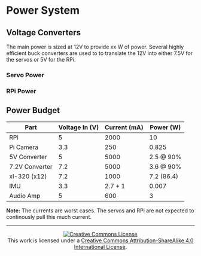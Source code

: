 # Power System

## Voltage Converters

The main power is sized at 12V to provide xx W of power. Several highly
efficient buck converters are used to to translate the 12V into either
7.5V for the servos or 5V for the RPi.

### Servo Power

### RPi Power

## Power Budget

| Part          | Voltage In (V) | Current (mA) | Power (W) |
|---------------|----------------|--------------|-----------|
| RPi           | 5              | 2000         | 10        |
| Pi Camera     | 3.3            | 250          | 0.825     |
| 5V Converter  | 5              | 5000         | 2.5 @ 90% |
| 7.2V Converter| 7.2            | 5000         | 3.6 @ 90% |
| xl-320 (x12)  | 7.2            | 1000         | 7.2 (86.4)|
| IMU           | 3.3            | 2.7 + 1      | 0.007     |
| Audio Amp     | 5              | 600          | 3         |

**Note:** The currents are worst cases. The servos and RPi are not expected to 
continously pull this much current.

---

<p align="center">
	<a rel="license" href="http://creativecommons.org/licenses/by-sa/4.0/">
		<img alt="Creative Commons License"  src="https://i.creativecommons.org/l/by-sa/4.0/88x31.png" />
	</a>
	<br />This work is licensed under a <a rel="license" href="http://creativecommons.org/licenses/by-sa/4.0/">Creative Commons Attribution-ShareAlike 4.0 International License</a>.
